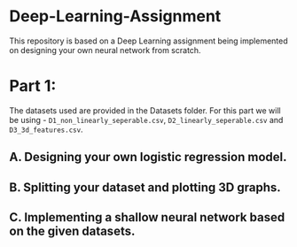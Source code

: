 # Deep-Learning-Assignment

This repository is based on a Deep Learning assignment being implemented on designing your own neural network from scratch.

# Part 1:

The datasets used are provided in the Datasets folder. 
For this part we will be using - `D1_non_linearly_seperable.csv`, `D2_linearly_seperable.csv` and `D3_3d_features.csv`.

## A. Designing your own logistic regression model.

## B. Splitting your dataset and plotting 3D graphs.

## C. Implementing a shallow neural network based on the given datasets.
